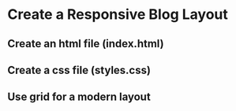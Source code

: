 # Create a Responsive Blog Layout

## Create an html file (index.html)

## Create a css file (styles.css)

## Use grid for a modern layout